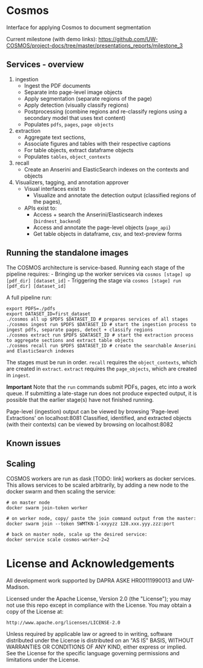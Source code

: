 # Cosmos
Interface for applying Cosmos to document segmentation

Current milestone (with demo links): https://github.com/UW-COSMOS/project-docs/tree/master/presentations_reports/milestone_3

## Services - overview
1. ingestion
    - Ingest the PDF documents
    - Separate into page-level image objects
    - Apply segmentation (separate regions of the page)
    - Apply detection (visually classify regions)
    - Postprocessing (combine regions and re-classify regions using a secondary model that uses text content)
    - Populates `pdfs`, `pages`, `page objects`
2. extraction
    - Aggregate text sections, 
    - Associate figures and tables with their respective captions
    - For table objects, extract dataframe objects
    - Populates `tables`, `object_contexts`
3. recall
    - Create an Anserini and ElasticSearch indexes on the contexts and objects
4. Visualizers, tagging, and annotation approver
    - Visual interfaces exist to 
        - Visualize and annotate the detection output (classified regions of the pages),
    - APIs exist to:
        - Access + search the Anserini/Elasticsearch indexes (`birdnest_backend`)
        - Access and annotate the page-level objects (`page_api`)
        - Get table objects in dataframe, csv, and text-preview forms

## Running the standalone images
The COSMOS architecture is service-based. Running each stage of the pipeline requires: 
    - Bringing up the worker services via `cosmos [stage] up [pdf_dir] [dataset_id]`
    - Triggering the stage via `cosmos [stage] run [pdf_dir] [dataset_id]`

A full pipeline run:
  ```
  export PDFS=./pdfs
  export DATASET_ID=first_dataset
  ./cosmos all up $PDFS $DATASET_ID # prepares services of all stages
  ./cosmos ingest run $PDFS $DATASET_ID # start the ingestion process to ingest pdfs, separate pages, detect + classify regions 
  ./cosmos extract run $PDFS $DATASET_ID # start the extraction process to aggregate sections and extract table objects
  ./cosmos recall run $PDFS $DATASET_ID # create the searchable Anserini and ElasticSearch indexes
  ```

The stages must be run in order. `recall` requires the `object_contexts`, which
are created in `extract`. `extract` requires the `page_objects`, which are
created in `ingest`.

**Important** Note that the `run` commands submit PDFs, pages, etc into a work
queue. If submitting a late-stage run does not produce expected output, it is
possible that the earlier stage(s) have not finished running.

Page-level (ingestion) output can be viewed by browsing 'Page-level Extractions' on localhost:8081
Classified, identified, and extracted objects (with their contexts) can be viewed by browsing on localhost:8082


## Known issues

## Scaling
COSMOS workers are run as dask [TODO: link] workers as docker services. This
allows services to be scaled arbitrarily, by adding a new node to the docker
swarm and then scaling the service:

```
# on master node
docker swarm join-token worker

# on worker node, copy/ paste the join command output from the master:
docker swarm join --token SWMTKN-1-xxyyzz 128.xxx.yyy.zzz:port

# back on master node, scale up the desired service:
docker service scale cosmos-worker-2=2

```

# License and Acknowledgements
All development work supported by DAPRA ASKE HR00111990013 and UW-Madison.

Licensed under the Apache License, Version 2.0 (the "License");
you may not use this repo except in compliance with the License.
You may obtain a copy of the License at:

    http://www.apache.org/licenses/LICENSE-2.0

Unless required by applicable law or agreed to in writing, software
distributed under the License is distributed on an "AS IS" BASIS,
WITHOUT WARRANTIES OR CONDITIONS OF ANY KIND, either express or implied.
See the License for the specific language governing permissions and
limitations under the License.
